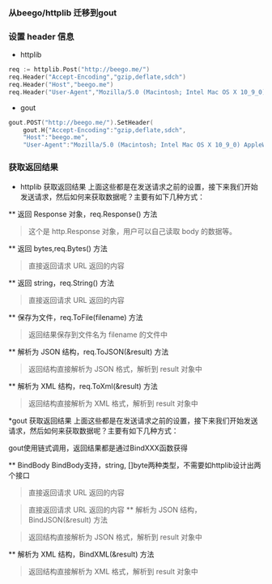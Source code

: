 ### 从beego/httplib 迁移到gout


### 设置 header 信息
* httplib
```go
req := httplib.Post("http://beego.me/")
req.Header("Accept-Encoding","gzip,deflate,sdch")
req.Header("Host","beego.me")
req.Header("User-Agent","Mozilla/5.0 (Macintosh; Intel Mac OS X 10_9_0) AppleWebKit/537.36 (KHTML, like Gecko) Chrome/31.0.1650.57 Safari/537.36
```

* gout
```go
gout.POST("http://beego.me/").SetHeader(
	gout.H{"Accept-Encoding":"gzip,deflate,sdch",
	"Host":"beego.me",
	"User-Agent":"Mozilla/5.0 (Macintosh; Intel Mac OS X 10_9_0) AppleWebKit/537.36 (KHTML, like Gecko) Chrome/31.0.1650.57 Safari/537.36"}).Do()
```

### 获取返回结果
* httplib
获取返回结果
上面这些都是在发送请求之前的设置，接下来我们开始发送请求，然后如何来获取数据呢？主要有如下几种方式：

** 返回 Response 对象，req.Response() 方法

> 这个是 http.Response 对象，用户可以自己读取 body 的数据等。

** 返回 bytes,req.Bytes() 方法

> 直接返回请求 URL 返回的内容

** 返回 string，req.String() 方法

> 直接返回请求 URL 返回的内容

** 保存为文件，req.ToFile(filename) 方法

> 返回结果保存到文件名为 filename 的文件中

** 解析为 JSON 结构，req.ToJSON(&result) 方法

> 返回结构直接解析为 JSON 格式，解析到 result 对象中

** 解析为 XML 结构，req.ToXml(&result) 方法

> 返回结构直接解析为 XML 格式，解析到 result 对象中

*gout
获取返回结果
上面这些都是在发送请求之前的设置，接下来我们开始发送请求，然后如何来获取数据呢？主要有如下几种方式：

gout使用链式调用，返回结果都是通过BindXXX函数获得

** BindBody
BindBody支持，string, []byte两种类型，不需要如httplib设计出两个接口
> 直接返回请求 URL 返回的内容

> 直接返回请求 URL 返回的内容
** 解析为 JSON 结构，BindJSON(&result) 方法

> 返回结构直接解析为 JSON 格式，解析到 result 对象中

** 解析为 XML 结构，BindXML(&result) 方法

> 返回结构直接解析为 XML 格式，解析到 result 对象中
